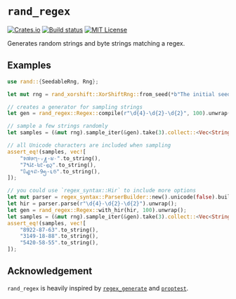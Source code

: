 `rand_regex`
============

[![Crates.io](https://img.shields.io/crates/v/rand_regex.svg)](https://crates.io/crates/rand_regex)
[![Build status](https://github.com/kennytm/rand_regex/workflows/Rust/badge.svg)](https://github.com/kennytm/rand_regex/actions?query=workflow%3ARust)
[![MIT License](https://img.shields.io/badge/license-MIT-blue.svg)](./LICENSE.txt)

Generates random strings and byte strings matching a regex.

Examples
--------

```rust
use rand::{SeedableRng, Rng};

let mut rng = rand_xorshift::XorShiftRng::from_seed(*b"The initial seed");

// creates a generator for sampling strings
let gen = rand_regex::Regex::compile(r"\d{4}-\d{2}-\d{2}", 100).unwrap();

// sample a few strings randomly
let samples = (&mut rng).sample_iter(&gen).take(3).collect::<Vec<String>>();

// all Unicode characters are included when sampling
assert_eq!(samples, vec![
    "᱃៧७᧗-꤂႔-૪۰".to_string(),
    "𝟽٩𑃶᱒-៤꣖-൭᧓".to_string(),
    "𑃰꩗१௭-9၅-६௫".to_string(),
]);

// you could use `regex_syntax::Hir` to include more options
let mut parser = regex_syntax::ParserBuilder::new().unicode(false).build();
let hir = parser.parse(r"\d{4}-\d{2}-\d{2}").unwrap();
let gen = rand_regex::Regex::with_hir(hir, 100).unwrap();
let samples = (&mut rng).sample_iter(&gen).take(3).collect::<Vec<String>>();
assert_eq!(samples, vec![
    "8922-87-63".to_string(),
    "3149-18-88".to_string(),
    "5420-58-55".to_string(),
]);
```

Acknowledgement
---------------

`rand_regex` is heavily inspired by [`regex_generate`] and [`proptest`].

[`regex_generate`]: https://crates.io/crates/regex_generate
[`proptest`]: https://crates.io/crates/proptest
